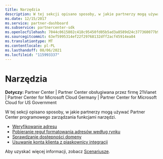 ```yaml
---
title: Narzędzia
description: W tej sekcji opisano sposoby, w jakie partnerzy mogą używać Partner Center programowego zarządzania funkcjami narzędzi.
ms.date: 12/15/2017
ms.service: partner-dashboard
ms.subservice: partnercenter-sdk
ms.openlocfilehash: 7044c0615802c418c95450fd05b5ad3a8589d24c377360077b957e1cd8423e36
ms.sourcegitcommit: 63ef5995314ef22f29768132dff2acf45914ea84
ms.translationtype: MT
ms.contentlocale: pl-PL
ms.lasthandoff: 08/06/2021
ms.locfileid: "115993337"
---
```

# <a name="utilities"></a>Narzędzia

**Dotyczy:** Partner Center | Partner Center obsługiwana przez firmę 21Vianet | Partner Center for Microsoft Cloud Germany | Partner Center for Microsoft Cloud for US Government

W tej sekcji opisano sposoby, w jakie partnerzy mogą używać Partner Center programowego zarządzania funkcjami narzędzi.

- [Weryfikowanie adresu](validate-an-address.md)
- [Pobieranie reguł formatowania adresów według rynku](get-market-specific-validation-data.md)
- [Sprawdzanie dostępności domeny](verify-domain-availability.md)
- [Usuwanie konta klienta z piaskownicy integracji](delete-a-customer-account-from-the-integration-sandbox.md)

Aby uzyskać więcej informacji, zobacz [Scenariusze](scenarios.md).